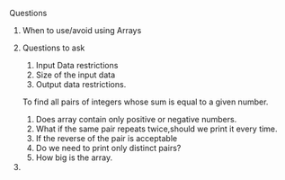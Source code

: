 Questions

1. When to use/avoid using Arrays

2. Questions to ask 

   1. Input Data restrictions
   2. Size of the input data
   3. Output data restrictions.

   To find all pairs of integers whose sum is equal to a given number.

   1. Does array contain only positive or negative numbers.
   2. What if the same pair repeats twice,should we print it every time.
   3. If the reverse of the pair is acceptable
   4. Do we need to print only distinct pairs?
   5. How big is the array.

3. 